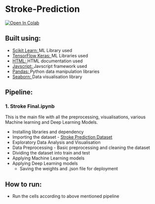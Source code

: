 # Stroke-Prediction
[![Open In Colab](https://colab.research.google.com/assets/colab-badge.svg)](https://colab.research.google.com/drive/1mhtekhoeItRI8iAH9Q-iEi7D-FaCmR-9?usp=sharing)
## Built using:
- [Scikit Learn: ](https://scikit-learn.org/stable/) ML Library used
- [TensorFlow Keras: ](https://www.tensorflow.org/api_docs/python/tf/keras) ML Libraries used
- [HTML: ](https://developer.mozilla.org/en-US/docs/Web/HTML) HTML documentation used
- [Javscript: ](https://developer.mozilla.org/en-US/docs/Web/JavaScript) Javscript framework used
- [Pandas: ](https://pandas.pydata.org/) Python data manipulation libraries
- [Seaborn: ](https://seaborn.pydata.org/) Data visualisation library
## Pipeline:
### 1. Stroke Final.ipynb
This is the main file with all the preprocessing, visualisations, various Machine learning and Deep Learning Models.
- Installing libraries and dependency
- Importing the dataset - [Stroke Prediction Dataset](https://drive.google.com/drive/folders/1y6cZ1G36fcW6BcD8cutLdsbZAjsgKD73?usp=sharing) 
- Exploratory Data Analysis and Visualisation
- Data Preprocessing - Basic preprocessing and cleaning the dataset
- Dividing the dataset into train and test
- Applying Machine Learning models
- Applying Deep Learning models
  - Saving the weights and .json file for deployment
## How to run:
- Run the cells according to above mentioned pipeline
